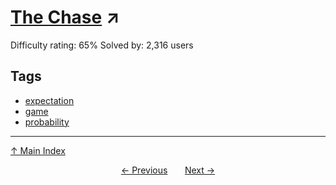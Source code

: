 # [The Chase](https://projecteuler.net/problem=227) ↗️

Difficulty rating: 65%
Solved by: 2,316 users
## Tags

- [expectation](../tags/expectation.md)
- [game](../tags/game.md)
- [probability](../tags/probability.md)



---

[↑ Main Index](../README.md)


<div align=center><a href='226.md'>← Previous</a> &nbsp;&nbsp; &nbsp;&nbsp;  <a href='228.md'>Next →</a></div>
